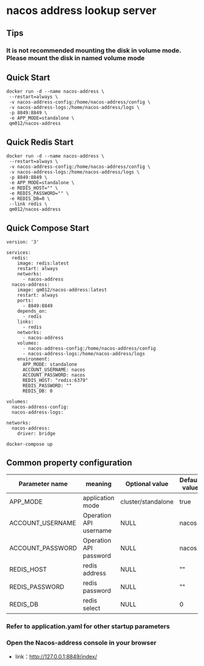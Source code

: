 # nacos address lookup server

## Tips

### It is not recommended mounting the disk in volume mode. Please mount the disk in named volume mode

## Quick Start
```shell
docker run -d --name nacos-address \
 --restart=always \
 -v nacos-address-config:/home/nacos-address/config \
 -v nacos-address-logs:/home/nacos-address/logs \
 -p 8849:8849 \
 -e APP_MODE=standalone \
 qm012/nacos-address
```

## Quick Redis Start
```shell
docker run -d --name nacos-address \
 --restart=always \
 -v nacos-address-config:/home/nacos-address/config \
 -v nacos-address-logs:/home/nacos-address/logs \
 -p 8849:8849 \
 -e APP_MODE=standalone \
 -e REDIS_HOST="" \
 -e REDIS_PASSWORD="" \
 -e REDIS_DB=0 \
 --link redis \
 qm012/nacos-address
```
## Quick Compose Start

```shell
version: '3'

services:
  redis:
    image: redis:latest
    restart: always
    networks:
      - nacos-address
  nacos-address:
    image: qm012/nacos-address:latest
    restart: always
    ports:
      - 8849:8849
    depends_on:
      - redis
    links:
      - redis
    networks:
      - nacos-address
    volumes:
      - nacos-address-config:/home/nacos-address/config
      - nacos-address-logs:/home/nacos-address/logs
    environment:
      APP_MODE: standalone
      ACCOUNT_USERNAME: nacos
      ACCOUNT_PASSWORD: nacos
      REDIS_HOST: "redis:6379"
      REDIS_PASSWORD: ""
      REDIS_DB: 0

volumes:
  nacos-address-config:
  nacos-address-logs:

networks:
  nacos-address:
    driver: bridge
```

`
docker-compose up
`

## Common property configuration

| Parameter name | meaning | Optional value | Default value |
 | ------------ | ------------ | ------------ | ------------ |
 | APP_MODE         | application mode         | cluster/standalone | true |
 | ACCOUNT_USERNAME | Operation API username   | NULL               | nacos |
 | ACCOUNT_PASSWORD | Operation API password   | NULL               | nacos |
 | REDIS_HOST       | redis address            | NULL               | ""    |
 | REDIS_PASSWORD   | redis password           | NULL               | ""    |
 | REDIS_DB         | redis select             | NULL               | 0     |
 
### Refer to application.yaml for other startup parameters

### Open the Nacos-address console in your browser

* link：http://127.0.0.1:8849/index/